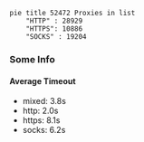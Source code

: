 
```mermaid
pie title 52472 Proxies in list
    "HTTP" : 28929
    "HTTPS": 10886
    "SOCKS" : 19204
```

### Some Info
#### Average Timeout

- mixed: 3.8s
- http: 2.0s
- https: 8.1s
- socks: 6.2s